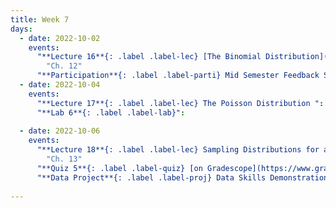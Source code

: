 ```yaml
---
title: Week 7
days:
  - date: 2022-10-02
    events:
      "**Lecture 16**{: .label .label-lec} [The Binomial Distribution](https://ph142-ucb.github.io/fa23/src/lec/Lec16_Discrete-distns.pdf) ":
        "Ch. 12"
      "**Participation**{: .label .label-parti} Mid Semester Feedback Survey ":
  - date: 2022-10-04
    events:
      "**Lecture 17**{: .label .label-lec} The Poisson Distribution ":
      "**Lab 6**{: .label .label-lab}":
      
  - date: 2022-10-06
    events:
      "**Lecture 18**{: .label .label-lec} Sampling Distributions for a Mean and Proportion; Central Limit Theorem ":
        "Ch. 13"
      "**Quiz 5**{: .label .label-quiz} [on Gradescope](https://www.gradescope.com/courses/575069) (Open 24hr, Due Oct. 6th, 5 PM PST)":
      "**Data Project**{: .label .label-proj} Data Skills Demonstration Part I (Due 5:00 PM PST)":
      
---
```

